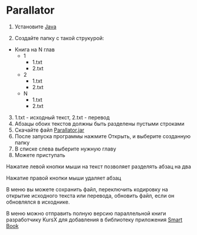 # Parallator

1. Установите [Java](https://java.com/ru/download/)

2. Создайте папку с такой струкурой:

- Книга на N глав
    - 1
        - 1.txt
        - 2.txt
    - 2
        - 1.txt
        - 2.txt
    - N
        - 1.txt
        - 2.txt

3. 1.txt - исходный текст, 2.txt - перевод
4. Абзацы обоих текстов должны быть разделены пустыми строками
5. Скачайте файл [Parallator.jar](https://github.com/KursX/Parallator/raw/master/release/Parallator.jar)
6. После запуска программы нажмите Открыть, и выберите созданную папку
7. В списке слева выберите нужную главу
8. Можете приступать

Нажатие левой кнопки мыши на текст позволяет разделять абзац на два

Нажатие правой кнопки мыши удаляет абзац

В меню вы можете сохранить файл, переключить кодировку на открытие исходного текста или перевода, обновить файл, если он обновлялся в исходнике.

В меню можно отправить полную версию параллельной книги разработчику KursX для добавления в библиотеку приложения [Smart Book](https://play.google.com/store/apps/details?id=com.kursx.smartbook)
